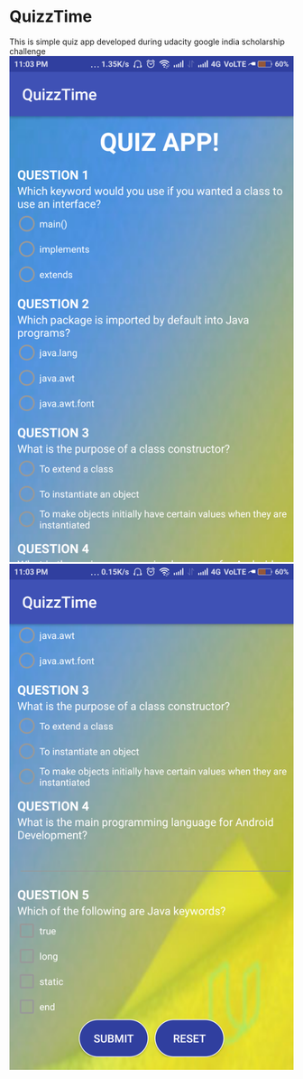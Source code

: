 # QuizzTime
This is simple quiz app developed during udacity google india scholarship challenge
![](https://github.com/Gaganindoriya/QuizzTime/blob/master/Screenshot_2018-05-13-23-03-42-164_com.example.android.quizztime.png)
![](https://github.com/Gaganindoriya/QuizzTime/blob/master/Screenshot_2018-05-13-23-03-45-054_com.example.android.quizztime.png)
